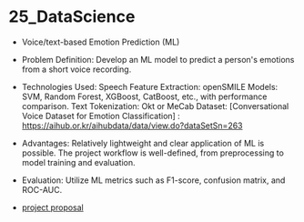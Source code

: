 # 25_DataScience

- Voice/text-based Emotion Prediction (ML)
- Problem Definition: Develop an ML model to predict a person's emotions from a short voice recording.

- Technologies Used:
  Speech Feature Extraction: openSMILE 
  Models: SVM, Random Forest, XGBoost, CatBoost, etc., with performance comparison.
  Text Tokenization: Okt or MeCab
  Dataset: [Conversational Voice Dataset for Emotion Classification] : https://aihub.or.kr/aihubdata/data/view.do?dataSetSn=263

- Advantages:
  Relatively lightweight and clear application of ML is possible.
  The project workflow is well-defined, from preprocessing to model training and evaluation.

- Evaluation:
  Utilize ML metrics such as F1-score, confusion matrix, and ROC-AUC.


- [project proposal](DS_ProjectProposal.pdf)
